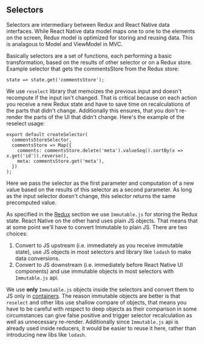 ## Selectors

Selectors are intermediary between Redux and React Native data interfaces. While React Native 
data model maps
one to one to the elements on the screen, Redux model is optimized for storing and reusing
data. This is analagous to Model and ViewModel in MVC.

Basically selectors are a set of functions, each performing a basic transformation, based
on the results of other selector or on a Redux store. Example selector that gets
 the commentsStore from the Redux store: 
```
state => state.get('commentsStore');
```

We use `reselect` library that memoizes the previous input and doesn't recompute if
the input isn't changed. That is critical because on each action you receive a new Redux
 state and have to save time on recalculations of the parts that didn't change. Additionally
 this ensures, that you don't re-render the parts of the UI that didn't change. Here's the example
 of the reselect usage:
 ```
 export default createSelector(
   commentsStoreSelector,
   commentsStore => Map({
     comments: commentsStore.delete('meta').valueSeq().sortBy(x => x.get('id')).reverse(),
     meta: commentsStore.get('meta'),
   })
 );
 ```
 
 Here we pass the selector as the first parameter and computation of a new value based on the
 results of this selector as a second parameter. As long as the input selector
 doesn't change, this selector returns the same precomputed value.
 
 As specified in the [Redux](Redux.md) section we use `Immutable.js` for storing the Redux
 state. React Native on the other hand uses plain JS objects. That means that at some
 point we'll have to convert Immutable to plain JS. There are two choices:
 1. Convert to JS upstream (i.e. immediately as you receive immutable state), use JS
 objects in most selectors and library like `lodash` to make data conversions.
 2. Convert to JS downstream (i.e. immediately before React Native UI components) and
 use immutable objects in most selectors with `Immutable.js` api.
 
 We use **only** `Immutable.js` objects inside the selectors and convert them to JS only in
 [containers](Containers.md). The reason immutable objects are better is that `reselect`
 and other libs use shallow compare of objects, that means you have to be careful with
 respect to deep objects as their comparison in some circumstances can 
 give false positive and trigger selector recalculation as well as unnecessary re-render.
 Additionally since `Immutable.js` api is already used inside reducers, it would be easier
 to reuse it here, rather than introducing new libs like `lodash`.
